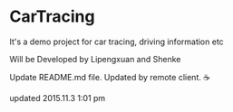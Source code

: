 # CarTracing
It's a demo project for car tracing, driving information etc 

Will be Developed by Lipengxuan and Shenke

Update README.md file.
Updated by remote client.
:coffee:

updated 2015.11.3 1:01 pm